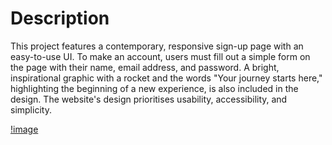 # Description
This project features a contemporary, responsive sign-up page with an easy-to-use UI. To make an account, users must fill out a simple form on the page with their name, email address, and password. 
A bright, inspirational graphic with a rocket and the words "Your journey starts here," highlighting the beginning of a new experience, is also included in the design. 
The website's design prioritises usability, accessibility, and simplicity.

[!image]()

